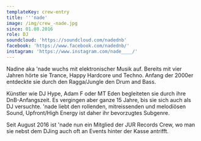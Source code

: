 ```yaml
---
templateKey: crew-entry
title: '''nade'
image: /img/crew_-nade.jpg
since: 01.08.2016
role: DJ
soundcloud: 'https://soundcloud.com/nadednb'
facebook: 'https://www.facebook.com/nadednb/'
instagram: 'https://www.instagram.com/nade____/'
---
```

Nadine aka 'nade wuchs mit elektronischer Musik auf. Bereits mit vier Jahren hörte sie Trance, Happy Hardcore und Techno. Anfang der 2000er entdeckte sie durch den Ragga/Jungle den Drum and Bass.

Künstler wie DJ Hype, Adam F oder MT Eden begleiteten sie durch ihre DnB-Anfangszeit. Es vergingen aber ganze 15 Jahre, bis sie sich auch als DJ versuchte. 'nade liebt den rollenden, mitreissenden und melodiösen Sound, Upfront/High Energy ist daher ihr bevorzugtes Subgenre. 

Seit August 2016 ist 'nade nun ein Mitglied der JUR Records Crew, wo man sie nebst dem DJing auch oft an Events hinter der Kasse antrifft.
